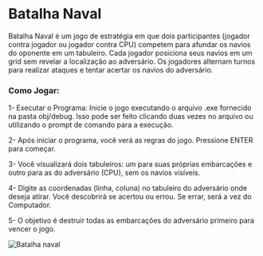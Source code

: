 # Batalha Naval

Batalha Naval é um jogo de estratégia em que dois participantes (jogador contra jogador ou jogador contra CPU) competem para afundar os navios do oponente em um tabuleiro. Cada jogador posiciona seus navios em um grid sem revelar a localização ao adversário. Os jogadores alternam turnos para realizar ataques e tentar acertar os navios do adversário.
### Como Jogar:

1- Executar o Programa: Inicie o jogo executando o arquivo .exe fornecido na pasta obj/debug. Isso pode ser feito clicando duas vezes no arquivo ou utilizando o prompt de comando para a execução.

2- Após iniciar o programa, você verá as regras do jogo. Pressione ENTER para começar.

3- Você visualizará dois tabuleiros: um para suas próprias embarcações e outro para as do adversário (CPU), sem os navios visíveis.

4- Digite as coordenadas (linha, coluna) no tabuleiro do adversário onde deseja atirar. Você descobrirá se acertou ou errou. Se errar, será a vez do Computador.

5-  O objetivo é destruir todas as embarcações do adversário primeiro para vencer o jogo.

<img src="https://i.ibb.co/NmYzW7J/Captura-de-tela-2024-07-01-192516.png" alt="Batalha naval">
